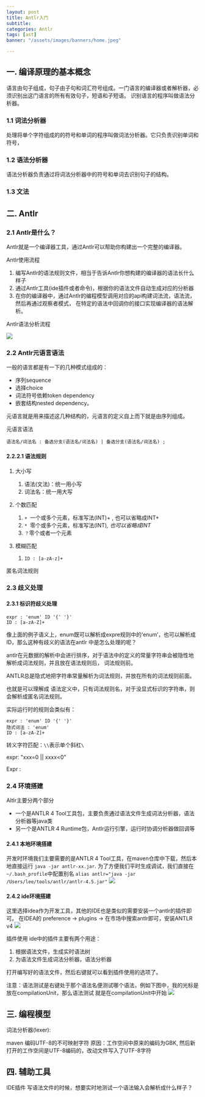 ```yaml
---
layout: post
title: Antlr入门
subtitle:
categories: Antlr
tags: [ast]
banner: "/assets/images/banners/home.jpeg"

---
```


## 一. 编译原理的基本概念

语言由句子组成，句子由子句和词汇符号组成。一门语言的编译器或者解析器，必须识别出这门语言的所有有效句子，短语和子短语。
识别语言的程序叫做语法分析器。


### 1.1 词法分析器
处理将单个字符组成的的符号和单词的程序叫做词法分析器。它只负责识别单词和符号，

### 1.2 语法分析器
语法分析器负责通过将词法分析器中的符号和单词去识别句子的结构。

### 1.3 文法




## 二. Antlr

### 2.1 Antlr是什么？
Antlr就是一个编译器工具，通过Antlr可以帮助你构建出一个完整的编译器。

Antlr使用流程
1. 编写Antlr的语法规则文件，相当于告诉Antlr你想构建的编译器的语法长什么样子
2. 通过Antlr工具(ide插件或者命令)，根据你的语法文件自动生成对应的分析器
3. 在你的编译器中，通过Antlr的编程模型调用对应的api构建词法流，语法流，然后再通过观察者模式，
在特定的语法中回调你的接口实现编译器的语法解析。

Antlr语法分析流程

![]({{site.url}}/assets/images/2022-04-27-Antlr.assets/img.png)

### 2.2 Antlr元语言语法
一般的语言都是有一下的几种模式组成的：
- 序列sequence
- 选择choice
- 词法符号依赖token dependency
- 嵌套结构nested dependency。

元语言就是用来描述这几种结构的，元语言的定义自上而下就是由序列组成。

元语言语法
```antlrv4
语法名/词法名 : 备选分支(语法名/词法名) | 备选分支(语法名/词法名) ;
```
#### 2.2.2.1 语法规则

1. 大小写
   1. 语法(文法)：统一用小写
   2. 词法名：统一用大写

2. 个数匹配
   1. `+ `一个或多个元素，标准写法(INT)+ , 也可以省略成INT+
   2. `* `零个或多个元素，标准写法(INT)*, 也可以省略成INT*
   3. `？`零个或者一个元素

3. 模糊匹配
   1. `ID : [a-zA-z]+`


匿名词法规则


### 2.3 歧义处理

#### 2.3.1 标识符歧义处理

```antlrv4
expr : 'enum' ID '{' '}'
ID : [a-zA-Z]+
```

像上面的例子语义上，enum既可以解析成expre规则中的‘enum’，也可以解析成ID，那么这种有歧义的语法在antlr
中是怎么处理的呢？

antlr在元数据的解析中会进行排序，对于语法中的定义的常量字符串会被隐性地解析成词法规则，并且放在语法规则后，
词法规则前。

ANTLR总是隐式地把字符串常量解析为词法规则，并放在所有的词法规则前面。

也就是可以理解成 语法定义中，只有词法规则名，对于没显式标识的字符串，则会解析成匿名词法规则。

实际运行时的规则会类似有：

```antlrv4
expr : 'enum' ID '{' '}'
隐式词法 : 'enum'
ID : [a-zA-Z]+
```



转义字符匹配：`\\`表示单个斜杠`\`



expr: "xxx=0 || xxxx<0"

Expr :

### 2.4 环境搭建
Altlr主要分两个部分
- 一个是ANTLR 4 Tool工具包，主要负责通过语法文件生成词法分析器，语法分析器等java类
- 另一个是ANTLR 4 Runtime包，Antlr运行引擎，运行时协调分析器做回调等

#### 2.4.1 本地环境搭建
开发时环境我们主要需要的是ANTLR 4 Tool工具，在maven仓库中下载，然后本地直接运行
`java -jar antlr-xx.jar`.
为了方便我们平时生成调试，我们直接在`~/.bash_profile`中配置别名
`alias antlr="java -jar /Users/lee/tools/antlr/antlr-4.5.jar"`
![]({{site.url}}/assets/images/2022-04-27-Antlr.assets/env.gif#left)

#### 2.4.2 ide环境搭建
这里选择idea作为开发工具，其他的IDE也是类似的需要安装一个antlr的插件即可。
在IDEA的 preference -> plugins -> 在市场中搜索antlr即可，安装ANTLR v4
![]({{site.url}}/assets/images/2022-04-27-Antlr.assets/plugin.png)

插件使用
ide中的插件主要有两个用途：
1. 根据语法文件，生成实时语法树
2. 为语法文件生成词法分析器，语法分析器

打开编写好的语法文件，然后右键就可以看到插件使用的选项了。
 
注意：语法测试是右键处于那个语法名便测试哪个语法，例如下图中，我的光标是放在compilationUnit，那么语法测试
就是在compilationUnit中开始
![]({{site.url}}/assets/images/2022-04-27-Antlr.assets/pluginUse.png)

## 三. 编程模型

词法分析器(lexer):




maven 编码UTF-8的不可映射字符
原因：工作空间中原来的编码为GBK, 然后新打开的工作空间是UTF-8编码的，改动文件写入了UTF-8字符


## 四. 辅助工具
IDE插件
写语法文件的时候，想要实时地测试一个语法输入会解析成什么样子？
